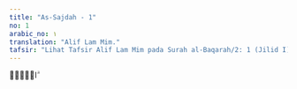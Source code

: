 ```yaml
---
title: "As-Sajdah - 1"
no: 1
arabic_no: ١
translation: "Alif Lam Mim."
tafsir: "Lihat Tafsir Alif Lam Mim pada Surah al-Baqarah/2: 1 (Jilid I)."
---
```


 الۤمّۤ ۗ 
